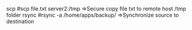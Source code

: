 
scp
#scp file.txt server2:/tmp =>Secure copy file txt to remote host /tmp folder
rsync
#rsync -a /home/apps/backup/ =>Synchronize source to destination
